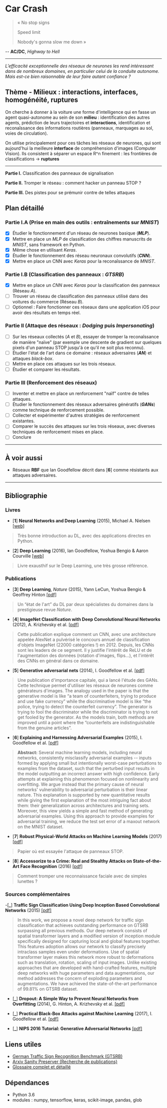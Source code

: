# Car Crash

> « No stop signs
> 
> Speed limit
> 
> Nobody's gonna slow me down »

-- **AC/DC**, *Highway to Hell*

---

*L’efficacité exceptionnelle des réseaux de neurones les rend intéressant dans de nombreux domaines, en particulier celui de la conduite autonome. Mais est-ce bien raisonnable de leur faire autant confiance ?*

## Thème - Milieux : interactions, interfaces, homogénéité, ruptures

On cherche à donner à la voiture une forme d'intelligence qui en fasse un agent quasi-autonome au sein de son **milieu** : identification des autres agents, prédiction de leurs trajectoires et **interactions**, identification et reconaîssance des informations routières (panneaux, marquages au sol, voies de circulation).

On utilise principalement pour ces tâches les réseaux de neurones, qui sont aujourd'hui la meilleure **interface** de compréhension d'images (Computer Vision). Ils consistent à séparer un espace R^n finement : les frontières de classifications -> **ruptures**

---

**Partie I.** Classification des panneaux de signalisation

**Partie II.** Tromper le réseau : comment hacker un panneau STOP ?

**Partie III.** Des pistes pour se prémunir contre de telles attaques


## Plan détaillé

### Partie I.A (Prise en main des outils : entraînements sur *MNIST*)

- [x] Étudier le fonctionnement d'un réseau de neurones basique (***MLP***).
- [x] Mettre en place un *MLP* de classification des chiffres manuscrits de *MNIST*, sans framework en Python.
- [x] Même chose en utilisant *Keras*.
- [x] Étudier le fonctionnement des réseau neuronaux convolutifs (***CNN***).
- [x] Mettre en place un CNN avec *Keras* pour la reconaîssance de *MNIST*.

### Partie I.B (Classification des panneaux : *GTSRB*)

- [x] Mettre en place un *CNN* avec *Keras* pour la classification des panneaux (Réseau *A*).
- [ ] Trouver un réseau de classification des panneaux utilisé dans des voitures du commerce (Réseau *B*).
- [ ] Optionnel : Faire fonctionner ces réseaux dans une application iOS pour avoir des résultats en temps réel.

### Partie II (Attaque des réseaux : *Dodging* puis *Impersonating*)
- [ ] Sur les réseaux collectés (*A* et *B*), essayer de tromper la reconaîssance de manière "naïve" (par exemple une descente de gradient sur quelques pixels d'un panneau STOP jusqu'à ce qu'il ne soit plus reconnu).
- [ ] Étudier l'état de l'art dans ce domaine : réseaux adversaires (***AN***) et attaques *black-box*.
- [ ] Mettre en place ces attaques sur les trois réseaux.
- [ ] Étudier et comparer les résultats.

### Partie III (Renforcement des réseaux)
- [ ] Inventer et mettre en place un renforcement "naïf" contre de telles attaques.
- [ ] Étudier le fonctionnement des réseaux adversaires génératifs (***GANs***) comme technique de renforcement possible.
- [ ] Collecter et expérimenter d'autres stratégies de renforcement existantes.
- [ ] Comparer le succès des attaques sur les trois réseaux, avec diverses techniques de renforcement mises en place. 
- [ ] Conclure

---

## À voir aussi

- Réseaux **RBF** que Ian Goodfellow décrit dans [**6**] comme résistants aux attaques adversaires.

---

## Bibliographie

### Livres

- [**1**] **Neural Networks and Deep Learning** (2015), Michael A. Nielsen [[web]](http://neuralnetworksanddeeplearning.com)

> Très bonne introduction au DL, avec des applications directes en Python.

- [**2**] **Deep Learning** (2016), Ian Goodfellow, Yoshua Bengio & Aaron Courville [[web]](http://deeplearningbook.org)

> Livre exausthif sur le Deep Learning, une très grosse référence.

### Publications

- [**3**] **Deep Learning**, *Nature* (2015), Yann LeCun, Yoshua Bengio & Geoffrey Hinton [[pdf]](http://pages.cs.wisc.edu/~dyer/cs540/handouts/deep-learning-nature2015.pdf)

> Un “état de l'art” du DL par deux spécialistes du domaines dans la prestigieuse revue *Nature*.

- [**4**] **ImageNet Classification with Deep Convolutional Neural Networks** (2012), A. Krizhevsky et al. [[pdf]](http://papers.nips.cc/paper/4824-imagenet-classification-with-deep-convolutional-neural-networks.pdf)

> Cette publication explique comment un CNN, avec une architecture appelée AlexNet a pulvérisé le concours annuel de classification d'objets ImageNet (22000 catégories !) en 2012. Depuis, les CNNs sont les leaders de ce segment.
> Il y justifie l'intérêt de ReLU et de l'augmentation des données (rotation d'images, flips...), et l'intérêt des CNNs en général dans ce domaine.

- [**5**] **Generative adversarial nets** (2014), I. Goodfellow et al. [[pdf]](http://papers.nips.cc/paper/5423-generative-adversarial-nets.pdf)

> Une publication d'importance capitale, qui a lancé l'étude des GANs. Cette technique permet d'utiliser les réseaux de neurones comme générateurs d'images.
> The analogy used in the paper is that the generative model is like “a team of counterfeiters, trying to produce and use fake currency” while the discriminative model is like “the police, trying to detect the counterfeit currency”. The generator is trying to fool the discriminator while the discriminator is trying to not get fooled by the generator. As the models train, both methods are improved until a point where the “counterfeits are indistinguishable from the genuine articles”.

- [**6**] **Explaining and Harnessing Adversarial Examples** (2015), I. Goodfellow et al. [[pdf]](https://arxiv.org/pdf/1412.6572.pdf)

> **Abstract:** Several machine learning models, including neural networks, consistently misclassify adversarial examples -- inputs formed by applying small but intentionally worst-case perturbations to examples from the dataset, such that the perturbed input results in the model outputting an incorrect answer with high confidence. Early attempts at explaining this phenomenon focused on nonlinearity and overfitting. We argue instead that the primary cause of neural networks' vulnerability to adversarial perturbation is their linear nature. This explanation is supported by new quantitative results while giving the first explanation of the most intriguing fact about them: their generalization across architectures and training sets. Moreover, this view yields a simple and fast method of generating adversarial examples. Using this approach to provide examples for adversarial training, we reduce the test set error of a maxout network on the MNIST dataset.

- [**7**] **Robust Physical-World Attacks on Machine Learning Models** (2017) [[pdf]](https://arxiv.org/pdf/1707.08945.pdf)

> Papier où est essayée l'attaque de panneaux STOP.

- [**8**] **Accessorize to a Crime: Real and Stealthy Attacks on State-of-the-Art Face Recognition** (2016) [[pdf]](https://www.cs.cmu.edu/~sbhagava/papers/face-rec-ccs16.pdf)

> Comment tromper une reconnaissance faciale avec de simples lunettes ?

### Sources complémentaires

-[**_**] **Traffic Sign Classification Using Deep Inception Based Convolutional Networks** (2015) [[pdf]](https://arxiv.org/pdf/1511.02992.pdf)

> In this work, we propose a novel deep network for traffic sign classification that achieves outstanding performance on GTSRB surpassing all previous methods. Our deep network consists of spatial transformer layers and a modified version of inception module specifically designed for capturing local and global features together. This features adoption allows our network to classify precisely intraclass samples even under deformations. Use of spatial transformer layer makes this network more robust to deformations such as translation, rotation, scaling of input images. Unlike existing approaches that are developed with hand-crafted features, multiple deep networks with huge parameters and data augmentations, our method addresses the concern of exploding parameters and augmentations. We have achieved the state-of-the-art performance of 99.81% on GTSRB dataset.

- [**_**] **Dropout: A Simple Way to Prevent Neural Networks from
Overfitting** (2014), G. Hinton, A. Krizhevsky et al. [[pdf]](http://www.cs.toronto.edu/~rsalakhu/papers/srivastava14a.pdf)

- [**_**] **Practical Black-Box Attacks against Machine Learning** (2017), I. Goodfellow et al. [[pdf]](https://arxiv.org/pdf/1602.02697v4.pdf)

- [**_**] **NIPS 2016 Tutorial: Generative Adversarial Networks** [[pdf]](https://arxiv.org/pdf/1701.00160v4.pdf)


## Liens utiles

- [German Traffic Sign Recognition Benchmark (GTSRB)](http://benchmark.ini.rub.de/?section=gtsrb)
- [Arxiv Sanity Preserver (Recherche de publications)](http://www.arxiv-sanity.com)
- [Glossaire complet et détaillé](http://www.wildml.com/deep-learning-glossary/)

## Dépendances

- Python 3.6
- modules : numpy, tensorflow, keras, scikit-image, pandas, glob